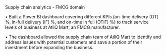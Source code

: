 Supply chain analytics - FMCG domain

• Built a Power BI dashboard covering different KPIs (on-time delivery (OT) %, in-full delivery (IF) %, and on-time in full (OTIF) %) to track service levels of 
  business at AtliQ Mart, an FMCG manufacturer.

• The dashboard allowed the supply chain team of AtliQ Mart to identify and address issues with potential customers and save a portion of their investment before 
  expanding the business.
